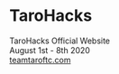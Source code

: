 # TaroHacks
TaroHacks Official Website <br>
August 1st - 8th 2020 <br>
<a href = "https://teamtaroftc.com">teamtaroftc.com</a>

